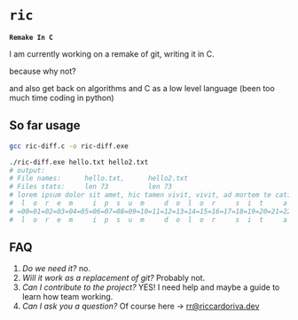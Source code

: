 # `ric`
**`Remake In C`**

I am currently working on a remake of git, writing it in C.

because why not?

and also get back on algorithms and C as a low level language (been too much time coding in python)

## So far usage

```bash
gcc ric-diff.c -o ric-diff.exe

./ric-diff.exe hello.txt hello2.txt
# output:
# File names:      hello.txt,      hello2.txt
# Files stats:     len 73          len 73
# lorem ipsum dolor sit amet, hic tamen vivit, vivit, ad mortem te catilina
#  l  o  r  e  m     i  p  s  u  m     d  o  l  o  r     s  i  t     a  m  e  t  ,     h  i  c     t  a  m  e  n     v  i  v  i  t  ,     v  i  v  i  t  ,     a  d     m  o  r  t  e  m     t  e     c  a  t  i  l  i  n  a 
# =00=01=02=03=04=05=06=07=08=09=10=11=12=13=14=15=16=17=18=19=20=21=22=23=24+25=26=27=28=29=30=31=32=33=34=35=36=37=38=39=40=41=42=43=44=45=46=47=48=49+50=51=52=53=54=55=56=57=58=59=60=61=62=63=64=65=66=67=68=69=70=71=72
#  l  o  r  e  m     i  p  s  u  m     d  o  l  o  r     s  i  t     a  m  e  n  ,     h  i  c     t  a  m  e  n     v  i  v  i  t  ,     v  i  v  i  t  ?     a  d     m  o  r  t  e  m     t  e     c  a  t  i  l  i  n  a 
```

## FAQ

1. _Do we need it?_ no.
2. _Will it work as a replacement of git?_ Probably not.
3. _Can I contribute to the project?_ YES! I need help and maybe a guide to learn how team working.
4. _Can I ask you a question?_ Of course here -> [rr@riccardoriva.dev](mailto:rr@riccardoriva.dev)
